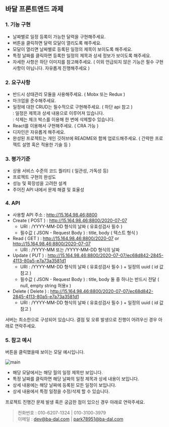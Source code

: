 ## 바달 프론트앤드 과제

### 1. 기능 구현

- 날짜별로 일정 등록이 가능한 달력을 구현해주세요.
- 버튼을 클릭하면 달력 모달이 열리도록 해주세요.
- 모달이 열리면 날짜별로 등록된 일정의 제목이 보이도록 해주세요.
- 특정 날짜를 클릭하면 등록한 일정의 제목과 상세 정보가 보이도록 해주세요.
- 자세한 사항은 하단 이미지를 참고해주세요.
  ( 이외 언급되지 않은 기능은 필수 구현사항이 아닙니다. 자유롭게 진행해주세요 )

### 2. 요구사항

- 반드시 상태관리 모듈을 사용해주세요. ( Mobx 또는 Redux )
- 마크업을 준수해주세요.
- 일정에 대한 CRUD는 필수적으로 구현해주세요. ( 하단 api 참고 )<br/>
  : 일정은 제목과 상세 내용으로 이루어져 있습니다.<br/>
  : 삭제는 체크 박스를 이용해 한 번에 삭제할수 있습니다.<br/>
- React를 이용해서 구현해주세요. ( CRA 가능 )
- 디자인은 자유롭게 해주세요.
- 완성된 프로젝트는 개인 깃허브에 README와 함께 업로드해주세요.
  ( 간략한 프로젝트 설명 혹은 적용한 기술 등 )

### 3. 평가기준

- 상용 서비스 수준의 코드 퀄리티 ( 일관성, 가독성 등)
- 프로젝트 구현의 완성도
- 성능 및 확장성을 고려한 설계
- 주어진 API 내에서 문제 해결 및 효율성

### 4. API

- 사용할 API 주소 : http://15.164.98.46:8800
- Create ( POST ) : http://15.164.98.46:8800/2020-07-07
  - URI : /YYYY-MM-DD 형식의 날짜 ( 유효성검사 필수 )
  - 필수값 ( JSON - Request Body ) : title, body ( 텍스트 형식 )
- Read ( GET ) : http://15.164.98.46:8800/2020-07 or http://15.164.98.46:8800/2020-07-07
  - URI : /YYYY-MM 또는 /YYYY-MM-DD 형식의 날짜
- Update ( PUT ) : http://15.164.98.46:8800/2020-07-07/ec68d842-2845-4113-80a5-e7a73a3581d1
  - URI : /YYYY-MM-DD 형식의 날짜 ( 유효성검사 필수 ) + 일정의 uuid ( id 값 참고 )
  - 필수값 ( JSON - Request Body ) : title, body 둘 중 하나는 반드시 전달 ( null, empty string 허용x )
- Delete ( Delete ) : http://15.164.98.46:8800/2020-07-07/ec68d842-2845-4113-80a5-e7a73a3581d1
  - URI : /YYYY-MM-DD 형식의 날짜 ( 유효성검사 필수 ) + 일정의 uuid ( id 값 참고 )

서버는 최소한으로 구성되어 있습니다.
결점 및 오류 발생으로 진행이 어려우신 경우 아래로 연락주세요.

### 5. 참고 예시

버튼을 클릭했을때 보이는 모달 예시입니다.

![main](https://user-images.githubusercontent.com/26263255/87135251-c27c4200-c2d4-11ea-917e-650ef5480ec7.png)

- 해당 모달에서는 해당 월의 일정 제목만 보입니다.
- 특정 날짜를 클릭하면 해당 날짜의 일정 제목과 상세 내용이 보입니다.
- 상세 내용에는 해당 날짜에 등록된 모든 일정이 보입니다.
- 상세 내용에서 특정 일정을 수정/삭제 할 수 있습니다.

프로젝트 진행간 문제 발생 혹은 궁금한 점이 있으신 경우 아래로 연락주세요.

> 전화번호 : 010-6207-1324 | 010-3100-3979<br/>
> 이메일 : dev@ba-dal.com | park78951@ba-dal.com
